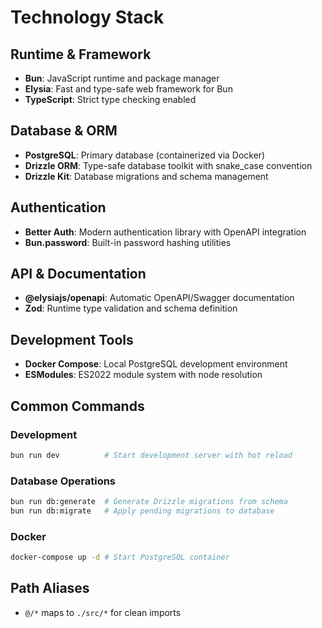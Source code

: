 # Technology Stack

## Runtime & Framework
- **Bun**: JavaScript runtime and package manager
- **Elysia**: Fast and type-safe web framework for Bun
- **TypeScript**: Strict type checking enabled

## Database & ORM
- **PostgreSQL**: Primary database (containerized via Docker)
- **Drizzle ORM**: Type-safe database toolkit with snake_case convention
- **Drizzle Kit**: Database migrations and schema management

## Authentication
- **Better Auth**: Modern authentication library with OpenAPI integration
- **Bun.password**: Built-in password hashing utilities

## API & Documentation
- **@elysiajs/openapi**: Automatic OpenAPI/Swagger documentation
- **Zod**: Runtime type validation and schema definition

## Development Tools
- **Docker Compose**: Local PostgreSQL development environment
- **ESModules**: ES2022 module system with node resolution

## Common Commands

### Development
```bash
bun run dev          # Start development server with hot reload
```

### Database Operations
```bash
bun run db:generate  # Generate Drizzle migrations from schema
bun run db:migrate   # Apply pending migrations to database
```

### Docker
```bash
docker-compose up -d # Start PostgreSQL container
```

## Path Aliases
- `@/*` maps to `./src/*` for clean imports